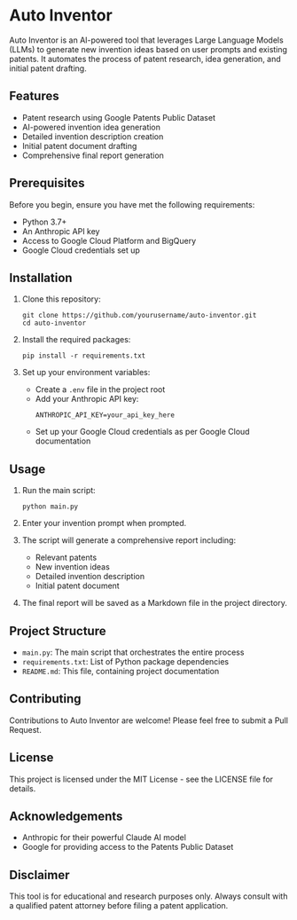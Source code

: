 # Auto Inventor

Auto Inventor is an AI-powered tool that leverages Large Language Models (LLMs) to generate new invention ideas based on user prompts and existing patents. It automates the process of patent research, idea generation, and initial patent drafting.

## Features

- Patent research using Google Patents Public Dataset
- AI-powered invention idea generation
- Detailed invention description creation
- Initial patent document drafting
- Comprehensive final report generation

## Prerequisites

Before you begin, ensure you have met the following requirements:
- Python 3.7+
- An Anthropic API key
- Access to Google Cloud Platform and BigQuery
- Google Cloud credentials set up

## Installation

1. Clone this repository:
   ```
   git clone https://github.com/yourusername/auto-inventor.git
   cd auto-inventor
   ```

2. Install the required packages:
   ```
   pip install -r requirements.txt
   ```

3. Set up your environment variables:
   - Create a `.env` file in the project root
   - Add your Anthropic API key:
     ```
     ANTHROPIC_API_KEY=your_api_key_here
     ```
   - Set up your Google Cloud credentials as per Google Cloud documentation

## Usage

1. Run the main script:
   ```
   python main.py
   ```

2. Enter your invention prompt when prompted.

3. The script will generate a comprehensive report including:
   - Relevant patents
   - New invention ideas
   - Detailed invention description
   - Initial patent document

4. The final report will be saved as a Markdown file in the project directory.

## Project Structure

- `main.py`: The main script that orchestrates the entire process
- `requirements.txt`: List of Python package dependencies
- `README.md`: This file, containing project documentation

## Contributing

Contributions to Auto Inventor are welcome! Please feel free to submit a Pull Request.

## License

This project is licensed under the MIT License - see the LICENSE file for details.

## Acknowledgements

- Anthropic for their powerful Claude AI model
- Google for providing access to the Patents Public Dataset

## Disclaimer

This tool is for educational and research purposes only. Always consult with a qualified patent attorney before filing a patent application.